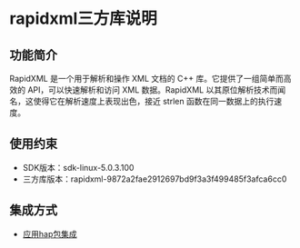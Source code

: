 # rapidxml三方库说明
## 功能简介
  RapidXML 是一个用于解析和操作 XML 文档的 C++ 库。它提供了一组简单而高效的 API，可以快速解析和访问 XML 数据。RapidXML 以其原位解析技术而闻名，这使得它在解析速度上表现出色，接近 strlen 函数在同一数据上的执行速度。
## 使用约束
- SDK版本：sdk-linux-5.0.3.100
- 三方库版本：rapidxml-9872a2fae2912697bd9f3a3f499485f3afca6cc0
## 集成方式
+ [应用hap包集成](docs/hap_integrate.md)